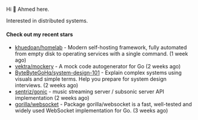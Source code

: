 Hi 👋 Ahmed here.

Interested in distributed systems.

#### Check out my recent stars

- [khuedoan/homelab](https://github.com/khuedoan/homelab) - Modern self-hosting framework, fully automated from empty disk to operating services with a single command. (1 week ago)
- [vektra/mockery](https://github.com/vektra/mockery) - A mock code autogenerator for Go (2 weeks ago)
- [ByteByteGoHq/system-design-101](https://github.com/ByteByteGoHq/system-design-101) - Explain complex systems using visuals and simple terms. Help you prepare for system design interviews. (2 weeks ago)
- [sentriz/gonic](https://github.com/sentriz/gonic) - music streaming server / subsonic server API implementation  (2 weeks ago)
- [gorilla/websocket](https://github.com/gorilla/websocket) - Package gorilla/websocket is a fast, well-tested and widely used WebSocket implementation for Go. (3 weeks ago)

